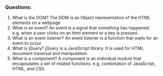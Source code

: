 ### Questions:
1. What is the DOM?
The DOM is an Object representation of the HTML elements on a webpage
2. What is an event?
An event is a signal that something has happened. e.g, when a user clicks on an html element or a key is pressed.
3. What is an event listener?
An event listener is a function that waits for an event to occur.
4. What is jQuery?
jQuery is a JavaScript library. It is used for HTML document traversal and manipulation.
5. What is a component? 
 A component is an individual module that encapsulates a set of related functions. e.g, combination of JavaScript, HTML, and CSS. 